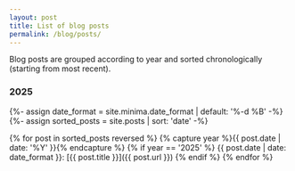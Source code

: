 ```yaml
---
layout: post
title: List of blog posts
permalink: /blog/posts/
---
```

Blog posts are grouped according to year and sorted chronologically (starting from most recent).
### 2025

{%- assign date_format = site.minima.date_format | default: '%-d %B' -%}
{%- assign sorted_posts = site.posts | sort: 'date' -%}

{% for post in sorted_posts reversed %}
	{% capture year %}{{ post.date | date: '%Y' }}{% endcapture %}
	{% if year == '2025' %}
{{ post.date | date: date_format }}&#58; [{{ post.title }}]({{ post.url }})
	{% endif %}
{% endfor %}
